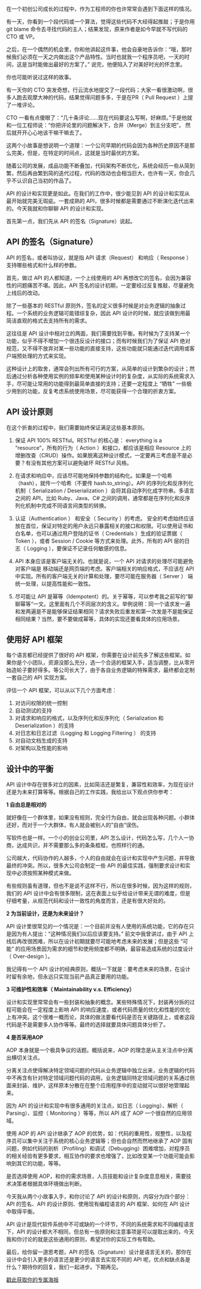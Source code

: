 在一个初创公司成长的过程中，作为工程师的你也许常常会遇到下面这样的情况。

有一天，你看到一个段代码或一个算法，觉得这些代码不大经得起推敲；于是你用 git blame 命令去寻找代码的主人；结果发现，原来作者是如今早就不写代码的 CTO 或 VP。

之后，在一个偶然的机会里，你和他讲起这件事，他会自豪地告诉你：“哦，那时候我们必须在一天之内做出这个产品特性。当时也就我一个程序员吧，一天的时间，这是当时能做出最好的方案了。” 说完，他便陷入了对美好时光的怀念里。

你也可能听说过这样的故事。

有一天你的 CTO 突发奇想，行云流水地提交了一段代码；大家一看很激动啊，很多人跑去观摩大神的代码，结果觉得问题多多，于是在PR（ Pull Request ）上提了一堆评论。

CTO 一看有点傻眼了：“几十条评论……现在代码要这么写啊，好麻烦。”于是他就和一位工程师说：“你把评论里的问题解决下，合并（Merge）到主分支吧”， 然后就开开心心地该干嘛干嘛去了。

这两个小故事是想说明一个道理：一个公司早期的代码会因为各种历史原因不是那么完美，但是，在特定的时间点，这就是当时最优的方案。

随着公司的发展，成品功能不断叠加，代码架构不断优化，系统会经历一些从简到繁，然后再由繁到简的迭代过程，代码的改动也会相当巨大，也许有一天，你会几乎不认识自己当初的作品了。

API 的设计和实现更是如此。在我们的工作中，很少能见到 API 的设计和实现从最开始就完美无瑕疵。一套成熟的 API，很多时候都是需要通过不断演化迭代出来的。今天我就和你聊聊 API 的设计和实现。

首先第一点，我们先从 API 的签名（Signature）说起。

## API 的签名（Signature）

API 的签名，或者叫协议，就是指 API 请求（Request） 和响应（ Response ）支持哪些格式和什么样的参数。

首先，做过 API 的人都知道，一个上线使用的 API 再想改它的签名，会因为兼容性的问题痛苦不堪。因此，API 签名的设计初期，一定要经过反复推敲，尽量避免上线后的改动。

除了一些基本的 RESTful 原则外，签名的定义很多时候是对业务逻辑的抽象过程。一个系统的业务逻辑可能错综复杂，因此 API 设计的时候，就应该做到用最简洁直观的格式去支持所有的需求。

这往往是 API 设计中相对立的两面，我们需要找到平衡。有时候为了支持某一个功能，似乎不得不增加一个很违反设计的接口；而有时候我们为了保证 API 绝对规范，又不得不放弃对某一些功能的直接支持，这些功能就只能通过迭代调用或客户端预处理的方式来实现。

这种设计上的取舍，通常会列出所有可行的方案，从简单的设计到繁杂的设计；然后通过分析各种使用实例的频率和使用某种设计时的复杂度，从实际的系统需求入手，尽可能让常用的功能得到最简单直接的支持；还要一定程度上 “牺牲” 一些极少用到的功能，反复考虑系统使用场景，尽可能获得一个合理的折衷方案。

## API 设计原则

在这个折衷的过程中，我们需要始终保证满足这些基本原则。

1. 保证 API 100% RESTful。RESTful 的核心是： everything is a “resource”，所有的行为（ Action ）和接口，都应该是相应 Resource 上的增删改查（CRUD）操作。如果脱离这种设计模式，一定要再三考虑是不是必要？有没有其他方案可以避免破坏 RESTful 风格。

2. 在请求和响应中，应该尽可能地保持参数的结构化。如果是一个哈希（hash），就传一个哈希（不要传 hash.to\_string）。API 的序列化和反序列化机制（ Serialization / Deserialization ）会将其自动序列化成字符串。多语言之间的 API，比如 Ruby、Java、C# 之间的调用，通常都是在序列化和反序列化机制中完成不同语言间类型的转换。

3. 认证（Authentication ） 和安全（ Security ）的考虑。 安全的考虑始终应该放在首位，保证对特定的用户永远只暴露相关的接口和权限。可以使用证书和白名单，也可以通过用户登陆的证书（ Credentials ）生成的验证票据（ Token ），或者 Session / Cookie 等方式来处理。此外，所有的 API 层的日志（ Logging ），要保证不记录任何敏感的信息。

4. API 本身应该是客户端无关的。也就是说，一个 API 对请求的处理尽可能避免对客户端是 移动端还是网页端的考虑。客户端相关的响应格式，不应该在 API 中实现。所有的客户端无关的计算和处理，要尽可能在服务器（ Server ） 端统一处理，以提高性能和一致性。

5. 尽可能让 API 是幂等（Idempotent）的。关于幂等，可以参考我之前写的“聊聊幂等“一文。这里面有几个不同层次的含义。举例说明：同一个请求发一遍和发两遍是不是能够保证结果相同？请求失败后重发和第一次发是不是能保证相同结果？当然，要不要做成幂等，具体的实现还要看具体的应用场景。


## 使用好 API 框架

每个语言都已经提供了很好的 API 框架，你需要在设计前先多了解这些框架。如果你是个小团队，资源没那么充分，选一个合适的框架入手，适当调整，比从零开始造轮子要好得多。等公司长大了，由于各自业务逻辑的特殊需求，最终都会定制一套自己的 API 实现方案。

评估一个 API 框架，可以从以下几个方面考虑：

1. 对访问权限的统一控制
2. 自动测试的支持
3. 对请求和响应的格式，以及序列化和反序列化（ Serialization 和 Deserialization ）的支持
4. 对日志和日志过滤（Logging 和 Logging Filtering ） 的支持
5. 对自动文档生成的支持
6. 对架构以及性能的影响

## 设计中的平衡

API 设计中存在很多对立的因素，比如简洁还是繁复，兼容性和效率，为现在设计还是为未来打算等等。根据自己的工作实践，我给出以下观点供你参考：

**1 自由总是相对的**

就好像在一个群体里，如果没有规则，完全行为自由，就会出现各种问题。小群体还好，而对于一个大群体，有人就会被别人的”自由“误伤。

写软件也是一样。一个小的创业公司里，API 怎么设计，代码怎么写，几个人一协商，达成共识，并不需要那么多的条条框框，也照样行的通。

公司越大，代码协作的人越多，个人的自由就会在设计和实现中产生问题，并导致最终的冲突。所以，很多大公司会制定一些 API 的最佳实践，强制要求设计和实现中必须按照某种模式来做。

有些规则虽有道理，但也不是说不这样不行，所以在很多时候，因为这样的规则，我们的 API 设计中会有很多限制，这在表面上似乎给设计带来无谓的难度，但是仔细考量，从规范代码和设计一致性的角度而言，还是有很大好处的。

**2 为当前设计，还是为未来设计？**

API 设计里很常见的一个情况是：一个目前并没有人使用的系统功能，它的存在只是因为有人提出：“这种情况我们以后应该要支持。” 前文中我曾讲过，由于 API 上线后再改很困难，所以在设计初期就要尽可能地考虑未来的发展；但是这些 “可能” 的应用场景因为需求的细节和使用频度都不明确，最容易造成系统的过度设计（ Over-design ）。

我记得有一个 API 设计的经典原则，概括一下就是：要考虑未来的场景，在设计时留有余地，但永远只实现当前产品真正要用的功能。

**3 可维护性和效率（ Maintainability v.s. Efficiency）**

设计和实现里常常会有一些封装和抽象的概念。某些特殊情况下，封装再分拆的过程可能会在一定程度上影响 API 的响应速度，或者代码质量的优化和性能的优化上有冲突。这个很难一概而论，具体的做法要看代码是否在关键路径上，或者这段代码是不是需要多人协作等等。最终的选择就要具体问题具体分析了。

**4 是否采用AOP**

AOP 本身就是一个极具争议的话题。概括说来，AOP 的理念是从主关注点中分离出横切关注点。

分离关注点使得解决特定领域问题的代码从业务逻辑中独立出来，业务逻辑的代码中不再含有针对特定领域问题代码的调用，业务逻辑同特定领域问题的关系通过侧面来封装、维护，这样原本分散在在整个应用程序中的变动就可以很好地管理起来。

因为 API 的设计和实现中有很多通用的关注点，如日志（ Logging）、解析（ Parsing）、监控（ Monitoring ）等等，所以 API 成了 AOP 一个很自然的应用领域。

使用 AOP 的 API 设计继承了 AOP 的优势，如：代码的重用性，规整性，以及程序员可以集中关注于系统的核心业务逻辑等；但也会自然而然地继承了 AOP 固有问题，例如代码的剖析（Profiling）和调试（Debugging）困难增加，对程序员的相关经验有更多要求，相互协作的要求也增强了，比如改变某一个功能可能会影响到其它的功能，等等。

是否选择使用 AOP，和你的需求场景，人员技能和设计复杂度息息相关，需要技术决策者根据具体环境做出判断。

今天我从两个小故事入手，和你讨论了 API 的设计和原则，内容分为四个部分：API 的签名、API 的设计原则、使用现有编程语言的 API 框架、如何在 API 设计中取得平衡。

API 设计是现代软件系统中不可或缺的一个环节，不同的系统需求和不同编程语言下，API 的设计都大不相同，但总有一些原则和注意事项是可以提取出来的，今天我和你讨论的就是这些通用的原则，希望对你的实际工作有帮助。

最后，给你留一道思考题，API 的签名（Signature）设计是语言无关的，那你在设计中会引入更多的语言还是更少的语言去实现不同的 API 呢，优点和缺点各是什么？期待你的回复，我们一起进步。下期再见。

[戳此获取你的专属海报](https://time.geekbang.org/activity/sale-poster?utm_source=app&utm_medium=zhuyun-article&utm_campaign=zhuyun-saleposter&utm_content=zhuyun0416)